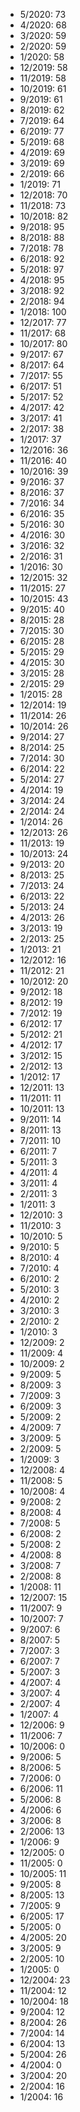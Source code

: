 *  5/2020: 73
*  4/2020: 68
*  3/2020: 59
*  2/2020: 59
*  1/2020: 58
*  12/2019: 58
*  11/2019: 58
*  10/2019: 61
*  9/2019: 61
*  8/2019: 62
*  7/2019: 64
*  6/2019: 77
*  5/2019: 68
*  4/2019: 69
*  3/2019: 69
*  2/2019: 66
*  1/2019: 71
*  12/2018: 70
*  11/2018: 73
*  10/2018: 82
*  9/2018: 95
*  8/2018: 88
*  7/2018: 78
*  6/2018: 92
*  5/2018: 97
*  4/2018: 95
*  3/2018: 92
*  2/2018: 94
*  1/2018: 100
*  12/2017: 77
*  11/2017: 68
*  10/2017: 80
*  9/2017: 67
*  8/2017: 64
*  7/2017: 55
*  6/2017: 51
*  5/2017: 52
*  4/2017: 42
*  3/2017: 41
*  2/2017: 38
*  1/2017: 37
*  12/2016: 36
*  11/2016: 40
*  10/2016: 39
*  9/2016: 37
*  8/2016: 37
*  7/2016: 34
*  6/2016: 35
*  5/2016: 30
*  4/2016: 30
*  3/2016: 32
*  2/2016: 31
*  1/2016: 30
*  12/2015: 32
*  11/2015: 27
*  10/2015: 43
*  9/2015: 40
*  8/2015: 28
*  7/2015: 30
*  6/2015: 28
*  5/2015: 29
*  4/2015: 30
*  3/2015: 28
*  2/2015: 29
*  1/2015: 28
*  12/2014: 19
*  11/2014: 26
*  10/2014: 26
*  9/2014: 27
*  8/2014: 25
*  7/2014: 30
*  6/2014: 22
*  5/2014: 27
*  4/2014: 19
*  3/2014: 24
*  2/2014: 24
*  1/2014: 26
*  12/2013: 26
*  11/2013: 19
*  10/2013: 24
*  9/2013: 20
*  8/2013: 25
*  7/2013: 24
*  6/2013: 22
*  5/2013: 24
*  4/2013: 26
*  3/2013: 19
*  2/2013: 25
*  1/2013: 21
*  12/2012: 16
*  11/2012: 21
*  10/2012: 20
*  9/2012: 18
*  8/2012: 19
*  7/2012: 19
*  6/2012: 17
*  5/2012: 21
*  4/2012: 17
*  3/2012: 15
*  2/2012: 13
*  1/2012: 17
*  12/2011: 13
*  11/2011: 11
*  10/2011: 13
*  9/2011: 14
*  8/2011: 13
*  7/2011: 10
*  6/2011: 7
*  5/2011: 3
*  4/2011: 4
*  3/2011: 4
*  2/2011: 3
*  1/2011: 3
*  12/2010: 3
*  11/2010: 3
*  10/2010: 5
*  9/2010: 5
*  8/2010: 4
*  7/2010: 4
*  6/2010: 2
*  5/2010: 3
*  4/2010: 2
*  3/2010: 3
*  2/2010: 2
*  1/2010: 3
*  12/2009: 2
*  11/2009: 4
*  10/2009: 2
*  9/2009: 5
*  8/2009: 3
*  7/2009: 3
*  6/2009: 3
*  5/2009: 2
*  4/2009: 7
*  3/2009: 5
*  2/2009: 5
*  1/2009: 3
*  12/2008: 4
*  11/2008: 5
*  10/2008: 4
*  9/2008: 2
*  8/2008: 4
*  7/2008: 5
*  6/2008: 2
*  5/2008: 2
*  4/2008: 8
*  3/2008: 7
*  2/2008: 8
*  1/2008: 11
*  12/2007: 15
*  11/2007: 9
*  10/2007: 7
*  9/2007: 6
*  8/2007: 5
*  7/2007: 3
*  6/2007: 7
*  5/2007: 3
*  4/2007: 4
*  3/2007: 4
*  2/2007: 4
*  1/2007: 4
*  12/2006: 9
*  11/2006: 7
*  10/2006: 0
*  9/2006: 5
*  8/2006: 5
*  7/2006: 0
*  6/2006: 11
*  5/2006: 8
*  4/2006: 6
*  3/2006: 8
*  2/2006: 13
*  1/2006: 9
*  12/2005: 0
*  11/2005: 0
*  10/2005: 11
*  9/2005: 8
*  8/2005: 13
*  7/2005: 9
*  6/2005: 17
*  5/2005: 0
*  4/2005: 20
*  3/2005: 9
*  2/2005: 10
*  1/2005: 0
*  12/2004: 23
*  11/2004: 12
*  10/2004: 18
*  9/2004: 12
*  8/2004: 26
*  7/2004: 14
*  6/2004: 13
*  5/2004: 26
*  4/2004: 0
*  3/2004: 20
*  2/2004: 16
*  1/2004: 16